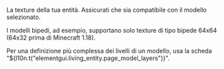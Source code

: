 La texture della tua entità. Assicurati che sia compatibile con il modello selezionato.

I modelli bipedi, ad esempio, supportano solo texture di tipo bipede 64x64 (64x32 prima di Minecraft 1.18).

Per una definizione più complessa dei livelli di un modello, usa la scheda "${l10n.t("elementgui.living_entity.page_model_layers")}".